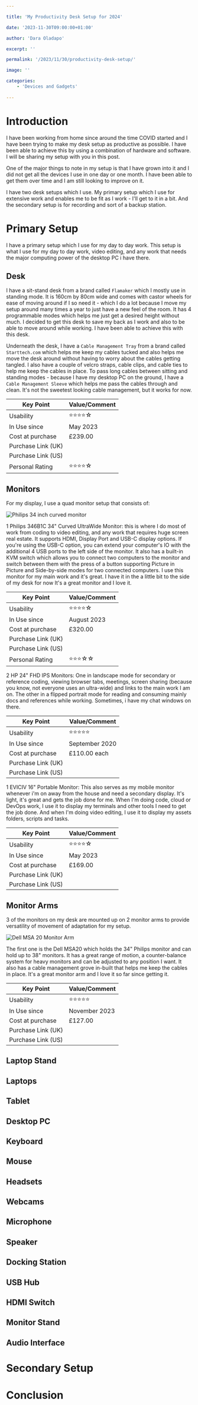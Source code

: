 ```yaml
---

title: 'My Productivity Desk Setup for 2024'

date: '2023-11-30T09:00:00+01:00'

author: 'Dara Oladapo'

excerpt: ''

permalink: '/2023/11/30/productivity-desk-setup/'

image: ''

categories:
    - 'Devices and Gadgets'
    
---
```


# Introduction

I have been working from home since around the time COVID started and I have been trying to make my desk setup as productive as possible. I have been able to achieve this by using a combination of hardware and software. I will be sharing my setup with you in this post.

One of the major things to note in my setup is that I have grown into it and I did not get all the devices I use in one day or one month. I have been able to get them over time and I am still looking to improve on it.

I have two desk setups which I use. My primary setup which I use for extensive work and enables me to be fit as I work - I'll get to it in a bit. And the secondary setup is for recording and sort of a backup station.

# Primary Setup
I have a primary setup which I use for my day to day work. This setup is what I use for my day to day work, video editing, and any work that needs the major computing power of the desktop PC i have there. 

## Desk
I have a sit-stand desk from a brand called `Flamaker` which I mostly use in standing mode. It is 160cm by 80cm wide and comes with castor wheels for ease of moving around if I so need it - which I do a lot because I move my setup around many times a year to just have a new feel of the room. It has  4 programmable modes which helps me just get a desired height without much. I decided to get this desk to save my back as I work and also to be able to move around while working. I have been able to achieve this with this desk.

Underneath the desk,  I have a `Cable Management Tray` from a brand called `Starttech.com` which helps me keep my cables tucked and also helps me move the desk around without having to worry about the cables getting tangled. I also have a couple of velcro straps, cable clips, and cable ties to help me keep the cables in place. To pass long cables between sitting and standing modes - because I have my desktop PC on the ground, I have a `Cable Management Sleeve` which helps me pass the cables through and clean. It's not the sweetest looking cable management, but it works for now.

| Key Point | Value/Comment |
|----------|----------|
|  Usability  | ⭐⭐⭐⭐☆ |
|  In Use since  |  May 2023  |
|  Cost at purchase| £239.00 |
|  Purchase Link (UK)  |   |
|  Purchase Link (US)  |   |
|  Personal Rating |  ⭐⭐⭐⭐☆ |


## Monitors

For my display, I use a quad monitor setup that consists of:

![Philips 34 inch curved monitor](../_posts/blog-assets/2023/11/philips-34-inch-monitor.webp)

1 Philips 346B1C 34" Curved UltraWide Monitor: this is where I do most of work from coding to video editing, and any work that requires huge screen real estate. It supports HDMI, Display Port and USB-C display options. If you're using the USB-C option, you can extend your computer's IO with the additional 4 USB ports to the left side of the monitor. It also has a built-in KVM switch which allows you to connect two computers to the monitor and switch between them with the press of a button supporting Picture in Picture and Side-by-side modes for two connected computers. I use this monitor for my main work and it's great. I have it in the a little bit to the side of my desk for now It's a great monitor and I love it.

| Key Point | Value/Comment |
|----------|----------|
|  Usability  | ⭐⭐⭐⭐☆ |
|  In Use since  |  August 2023  |
|  Cost at purchase|  £320.00 |
|  Purchase Link (UK)  |   |
|  Purchase Link (US)  |   |
|  Personal Rating |  ⭐⭐⭐☆☆ | 


2 HP 24" FHD IPS Monitors: One in landscape mode for secondary or reference coding, viewing browser tabs, meetings, screen sharing (because you know, not everyone uses an ultra-wide) and links to the main work I am on. 
The other in a flipped portrait mode for reading and consuming mainly docs and references while working. Sometimes, i have my chat windows on there.

| Key Point | Value/Comment |
|----------|----------|
|  Usability  | ⭐⭐⭐⭐⭐ |
|  In Use since  |  September 2020  |
|  Cost at purchase |   £110.00 each |
|  Purchase Link (UK)  |   |
|  Purchase Link (US)  |   |

1 EVICIV 16" Portable Monitor: This also serves as my mobile monitor whenever i'm on away from the house and need a secondary display. It's light, it's great and gets the job done for me.
When I'm doing code, cloud or DevOps work, I use it to display my terminals and other tools I need to get the job done. And when I'm doing video editing, I use it to display my assets folders, scripts and tasks.

| Key Point | Value/Comment |
|----------|----------|
|  Usability  | ⭐⭐⭐⭐☆ |
|  In Use since  |  May 2023  |
|  Cost at purchase|   £169.00 |
|  Purchase Link (UK)  |   |
|  Purchase Link (US)  |   |

## Monitor Arms
3 of the monitors on my desk are mounted up on 2 monitor arms to provide versatility of movement of adaptation for my setup.


![Dell MSA 20 Monitor Arm](../_posts/blog-assets/2023/11/dell-msa20-monitor-arm.webp)

The first one is the Dell MSA20 which holds the 34" Philips monitor and can hold up to 38" monitors. It has a great range of motion, a counter-balance system for heavy monitors and can be adjusted to any position I want. It also has a cable management grove in-built that helps me keep the cables in place. It's a great monitor arm and I love it so far since getting it.

| Key Point | Value/Comment |
|----------|----------|
|  Usability  | ⭐⭐⭐⭐⭐ |
|  In Use since  |  November 2023  |
|  Cost at purchase|   £127.00 |
|  Purchase Link (UK)  |   |
|  Purchase Link (US)  |   |

## Laptop Stand

## Laptops

## Tablet

## Desktop PC

## Keyboard

## Mouse

## Headsets

## Webcams

## Microphone

## Speaker

## Docking Station

## USB Hub

## HDMI Switch

## Monitor Stand



## Audio Interface

# Secondary Setup

# Conclusion